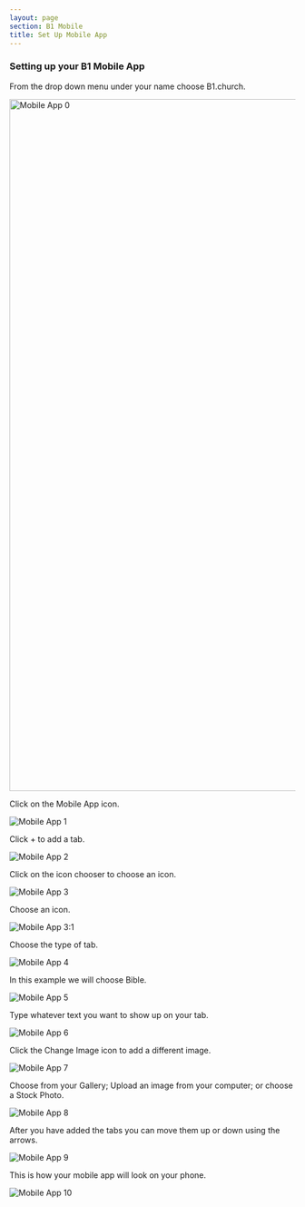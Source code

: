 ```yaml
---
layout: page
section: B1 Mobile
title: Set Up Mobile App
---
```


### Setting up your B1 Mobile App

From the drop down menu under your name choose B1.church.

<img width="1219" alt="Mobile App 0" src="https://github.com/LiveChurchSolutions/ChurchAppsSupport/assets/127863068/0fe911d2-ee69-45aa-9800-3f760d75738b">

Click on the Mobile App icon.

![Mobile App 1](https://github.com/LiveChurchSolutions/ChurchAppsSupport/assets/127863068/dc3a0e38-8141-4307-89f3-7cdd056acdb8)

Click + to add a tab.

![Mobile App 2](https://github.com/LiveChurchSolutions/ChurchAppsSupport/assets/127863068/b0f3c43e-085e-4767-b71a-0a755b0a89fa)

Click on the icon chooser to choose an icon.

![Mobile App 3](https://github.com/LiveChurchSolutions/ChurchAppsSupport/assets/127863068/855d94f6-4712-4d64-8673-a46cfa7c9b05)

Choose an icon.

![Mobile App 3:1](https://github.com/LiveChurchSolutions/ChurchAppsSupport/assets/127863068/5a7c00bb-a25e-41a6-8d1c-ef5bccfb8919)

Choose the type of tab.

![Mobile App 4](https://github.com/LiveChurchSolutions/ChurchAppsSupport/assets/127863068/4ec31aa2-1e48-47c4-8922-5ccc78f33c77)

In this example we will choose Bible.

![Mobile App 5](https://github.com/LiveChurchSolutions/ChurchAppsSupport/assets/127863068/af2bdf8c-f911-4023-aa03-a54efd9062ac)

Type whatever text you want to show up on your tab.

![Mobile App 6](https://github.com/LiveChurchSolutions/ChurchAppsSupport/assets/127863068/0706fecd-0d01-4c7a-96ae-1a1faf47c16f)

Click the Change Image icon to add a different image.

![Mobile App 7](https://github.com/LiveChurchSolutions/ChurchAppsSupport/assets/127863068/7fccc348-3100-4ba5-aec0-3880433dee85)

Choose from your Gallery; Upload an image from your computer; or choose a Stock Photo.

![Mobile App 8](https://github.com/LiveChurchSolutions/ChurchAppsSupport/assets/127863068/b561aeba-004d-42ec-b0ba-e0a27f33e0e4)

After you have added the tabs you can move them up or down using the arrows.

![Mobile App 9](https://github.com/LiveChurchSolutions/ChurchAppsSupport/assets/127863068/82a642c2-0e74-4f98-9055-fab80de780c3)

This is how your mobile app will look on your phone.

![Mobile App 10](https://github.com/LiveChurchSolutions/ChurchAppsSupport/assets/127863068/f36ab716-8c1f-4195-8c58-eeb7f001ce71)
